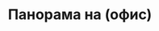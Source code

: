 ---
layout: /panorama.ect
project: '/web/projects/public/water-earth'
image: 'http://hub.acherno.com/svn/voda-zemq/Site/Panorami/Energo_Pro_OP_Panorama_01_N.jpg'
title: 'Панорама на (офис)'
sitemap: false
---